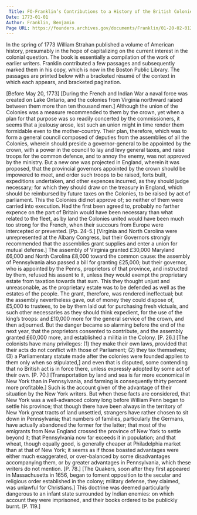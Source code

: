```yaml
---
 Title: FO-Franklin’s Contributions to a History of the British Colonies in America, [before 20 May 1773]
Date: 1773-01-01
Author: Franklin, Benjamin
Page URL: https://founders.archives.gov/documents/Franklin/01-20-02-0120
---
```


In the spring of 1773 William Strahan published a volume of American history, presumably in the hope of capitalizing on the current interest in the colonial question. The book is essentially a compilation of the work of earlier writers. Franklin contributed a few passages and subsequently marked them in his copy, which is now in the Boston Public Library. The passages are printed below with a bracketed résumé of the context in which each appears, and bracketed pagination.
 
[Before May 20, 1773]
[During the French and Indian War a naval force was created on Lake Ontario, and the colonies from Virginia northward raised between them more than ten thousand men.] Although the union of the Colonies was a measure recommended to them by the crown, yet when a plan for that purpose was so readily concerted by the commissioners, it seems that a jealousy arose, lest such an union might in time render them formidable even to the mother-country. Their plan, therefore, which was to form a general council composed of deputies from the assemblies of all the Colonies, wherein should preside a governor-general to be appointed by the crown, with a power in the council to lay and levy general taxes, and raise troops for the common defence, and to annoy the enemy, was not approved by the ministry. But a new one was projected in England, wherein it was proposed, that the provincial governors appointed by the crown should be impowered to meet, and order such troops to be raised, forts built, expeditions undertaken, and other expences incurred, as they should judge necessary; for which they should draw on the treasury in England, which should be reimbursed by future taxes on the Colonies, to be raised by act of parliament. This the Colonies did not approve of; so neither of them were carried into execution. Had the first been agreed to, probably no farther expence on the part of Britain would have been necessary than what related to the fleet, as by land the Colonies united would have been much too strong for the French, when their succours from Europe were intercepted or prevented. [Pp. 24–5.]
[Virginia and North Carolina were unrepresented at the Albany Congress, but their Governors strongly recommended that the assemblies grant supplies and enter a union for mutual defense.] The assembly of Virginia granted £30,000 Maryland £6,000 and North Carolina £8,000 toward the common cause: the assembly of Pennsylvania also passed a bill for granting £25,000; but their governor, who is appointed by the Penns, proprietors of that province, and instructed by them, refused his assent to it, unless they would exempt the proprietary estate from taxation towards that sum. This they thought unjust and unreasonable, as the proprietary estate was to be defended as well as the estates of the people. The grant, therefore, was rendered ineffectual; but the assembly nevertheless gave, out of money they could dispose of, £5,000 to trustees, to be by them laid out for purchasing fresh victuals, and such other necessaries as they should think expedient, for the use of the king’s troops: and £10,000 more for the general service of the crown, and then adjourned. But the danger became so alarming before the end of the next year, that the proprietors consented to contribute, and the assembly granted £60,000 more, and established a militia in the Colony. [P. 26.]
[The colonists have many privileges: (1) they make their own laws, provided that their acts do not conflict with those of Parliament; (2) they tax themselves; (3) a Parliamentary statute made after the colonies were founded applies to them only when so stipulated,] and even that is disputed, some contending that no British act is in force there, unless expressly adopted by some act of their own. [P. 70.]
[Transportation by land and sea is far more economical in New York than in Pennsylvania, and farming is consequently thirty percent more profitable.] Such is the account given of the advantage of their situation by the New York writers. But when these facts are considered, that New York was a well-advanced colony long before William Penn began to settle his province; that though there have been always in the territory of New York great tracts of land unsettled, strangers have rather chosen to sit down in Pennsylvania; that numbers of families, particularly the Germans, have actually abandoned the former for the latter; that most of the emigrants from New England crossed the province of New York to settle beyond it; that Pennsylvania now far exceeds it in population; and that wheat, though equally good, is generally cheaper at Philadelphia market than at that of New York; it seems as if those boasted advantages were either much exaggerated, or over-balanced by some disadvantages accompanying them, or by greater advantages in Pennsylvania, which these writers do not mention. [P. 78.]
[The Quakers, soon after they first appeared in Massachusetts in 1656, began to foment opposition to the secular and religious order established in the colony; military defense, they claimed, was unlawful for Christians.] This doctrine was deemed particularly dangerous to an infant state surrounded by Indian enemies: on which account they were imprisoned, and their books ordered to be publickly burnt. [P. 119.]

